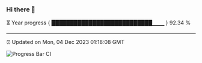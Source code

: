 ### Hi there 👋

⏳ Year progress { ███████████████████████████▁▁▁ } 92.34 %

---

⏰ Updated on Mon, 04 Dec 2023 01:18:08 GMT

![Progress Bar CI](https://github.com/ZhaoGui/ZhaoGui/workflows/Progress%20Bar%20CI/badge.svg)
